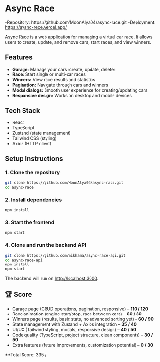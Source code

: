 # Async Race

-Repository: https://github.com/MoonAlya04/async-race.git
-Deployment: https://aysnc-rece.vercel.app/

Async Race is a web application for managing a virtual car race. It allows users to create, update, and remove cars, start races, and view winners.

## Features

- **Garage:** Manage your cars (create, update, delete)
- **Race:** Start single or multi-car races
- **Winners:** View race results and statistics
- **Pagination:** Navigate through cars and winners
- **Modal dialogs:** Smooth user experience for creating/updating cars
- **Responsive design:** Works on desktop and mobile devices

## Tech Stack

- React
- TypeScript
- Zustand (state management)
- Tailwind CSS (styling)
- Axios (HTTP client)

## Setup Instructions

### 1. Clone the repository

```bash
git clone https://github.com/MoonAlya04/async-race.git
cd async-race
```

### 2. Install dependencies

```bash
npm install
```

### 3. Start the frontend

```bash
npm start
```

### 4. Clone and run the backend API

```bash
git clone https://github.com/mikhama/async-race-api.git
cd async-race-api
npm install
npm start
```

The backend will run on [http://localhost:3000](http://localhost:3000).


## 🏆 Score

- Garage page (CRUD operations, pagination, responsive) – **110 / 120**
- Race animation (engine start/stop, race between cars) – **60 / 80**
- Winners page (results, basic stats, no advanced sorting yet) – **60 / 90**
- State management with Zustand + Axios integration – **35 / 40**
- UI/UX (Tailwind styling, modals, responsive design) – **40 / 50**
- Code quality (TypeScript, project structure, clean components) – **30 / 50**
- Extra features (future improvements, customization potential) – **0 / 30**

\*\*Total Score: 335 /
